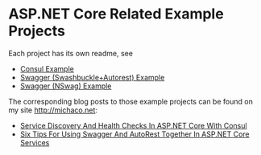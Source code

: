 # ASP.NET Core Related Example Projects 

Each project has its own readme, see 

* [Consul Example](https://github.com/MichaCo/AspNetCore.Services/tree/master/ConsulExample)
* [Swagger (Swashbuckle+Autorest) Example](https://github.com/MichaCo/AspNetCore.Services/tree/master/SwaggerAndAutorestExample)
* [Swagger (NSwag) Example](https://github.com/MichaCo/AspNetCore.Services/tree/master/NSwagExample)

The corresponding blog posts to those example projects can be found on my site http://michaco.net:

* [Service Discovery And Health Checks In ASP.NET Core With Consul](http://michaco.net/blog/ServiceDiscoveryAndHealthChecksInAspNetCoreWithConsul)
* [Six Tips For Using Swagger And AutoRest Together In ASP.NET Core Services](http://michaco.net/blog/TipsForUsingSwaggerAndAutorestInAspNetCoreMvcServices)
